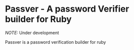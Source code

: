 # Passver - A password Verifier builder for Ruby 

*NOTE:* Under development

Passver is a password verification builder for ruby 
